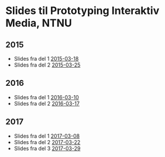 # Slides til Prototyping Interaktiv Media, NTNU

## 2015 
- Slides fra del 1 [2015-03-18](http://torgeir.github.io/prototyping-interaktiv-media-ntnu/20150318/#2)
- Slides fra del 2 [2015-03-25](http://torgeir.github.io/prototyping-interaktiv-media-ntnu/20150325/#2)

## 2016
- Slides fra del 1 [2016-03-10](http://torgeir.github.io/prototyping-interaktiv-media-ntnu/20150318/#2)
- Slides fra del 2 [2016-03-17](http://torgeir.github.io/prototyping-interaktiv-media-ntnu/20150325/#2)

## 2017
- Slides fra del 1 [2017-03-08](http://torgeir.github.io/prototyping-interaktiv-media-ntnu/20150318/#2)
- Slides fra del 2 [2017-03-22](http://torgeir.github.io/prototyping-interaktiv-media-ntnu/20170322/#2)
- Slides fra del 3 [2017-03-29](http://torgeir.github.io/prototyping-interaktiv-media-ntnu/20170329/#2)
